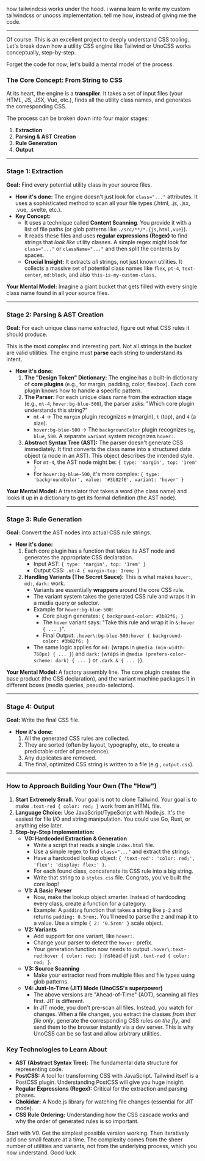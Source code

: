 how tailwindcss works under the hood. i wanna learn to write my custom tailwindcss or unocss implementation. tell me how, instead of giving me the code.

---

Of course. This is an excellent project to deeply understand CSS tooling. Let's break down how a utility CSS engine like Tailwind or UnoCSS works conceptually, step-by-step.

Forget the code for now; let's build a mental model of the process.

### The Core Concept: From String to CSS

At its heart, the engine is a **transpiler**. It takes a set of input files (your HTML, JS, JSX, Vue, etc.), finds all the utility class names, and generates the corresponding CSS.

The process can be broken down into four major stages:

1.  **Extraction**
2.  **Parsing & AST Creation**
3.  **Rule Generation**
4.  **Output**

---

### Stage 1: Extraction

**Goal:** Find every potential utility class in your source files.

- **How it's done:** The engine doesn't just look for `class="..."` attributes. It uses a sophisticated method to scan all your file types (.html, .js, .jsx, .vue, .svelte, etc.).
- **Key Concept:**
  - It uses a technique called **Content Scanning**. You provide it with a list of file paths (or glob patterns like `./src/**/*.{js,html,vue}`).
  - It reads these files and uses **regular expressions (Regex)** to find strings that _look like_ utility classes. A simple regex might look for `class="..."` or `className="..."` and then split the contents by spaces.
  - **Crucial Insight:** It extracts _all_ strings, not just known utilities. It collects a massive set of potential class names like `flex`, `pt-4`, `text-center`, `md:block`, and also `this-is-my-custom-class`.

**Your Mental Model:** Imagine a giant bucket that gets filled with every single class name found in all your source files.

---

### Stage 2: Parsing & AST Creation

**Goal:** For each unique class name extracted, figure out what CSS rules it should produce.

This is the most complex and interesting part. Not all strings in the bucket are valid utilities. The engine must **parse** each string to understand its intent.

- **How it's done:**
  1.  **The "Design Token" Dictionary:** The engine has a built-in dictionary of **core plugins** (e.g., for margin, padding, color, flexbox). Each core plugin knows how to handle a specific pattern.
  2.  **The Parser:** For each unique class name from the extraction stage (e.g., `mt-4`, `hover:bg-blue-500`), the parser asks: "Which core plugin understands this string?"
      - `mt-4` -> The `margin` plugin recognizes `m` (margin), `t` (top), and `4` (a size).
      - `hover:bg-blue-500` -> The `backgroundColor` plugin recognizes `bg`, `blue`, `500`. A separate `variant` system recognizes `hover:`.
  3.  **Abstract Syntax Tree (AST):** The parser doesn't generate CSS immediately. It first converts the class name into a structured data object (a node in an AST). This object describes the intended style.
      - For `mt-4`, the AST node might be: `{ type: 'margin', top: '1rem' }`
      - For `hover:bg-blue-500`, it's more complex: `{ type: 'backgroundColor', value: '#3b82f6', variant: 'hover' }`

**Your Mental Model:** A translator that takes a word (the class name) and looks it up in a dictionary to get its formal definition (the AST node).

---

### Stage 3: Rule Generation

**Goal:** Convert the AST nodes into actual CSS rule strings.

- **How it's done:**
  1.  Each core plugin has a function that takes its AST node and generates the appropriate CSS declaration.
      - Input AST: `{ type: 'margin', top: '1rem' }`
      - Output CSS: `.mt-4 { margin-top: 1rem; }`
  2.  **Handling Variants (The Secret Sauce):** This is what makes `hover:`, `md:`, `dark:` work.
      - Variants are essentially **wrappers** around the core CSS rule.
      - The variant system takes the generated CSS rule and wraps it in a media query or selector.
      - Example for `hover:bg-blue-500`:
        - Core plugin generates: `{ background-color: #3b82f6; }`
        - The `hover` variant says: "Take this rule and wrap it in `&:hover { ... }`".
        - Final Output: `.hover\:bg-blue-500:hover { background-color: #3b82f6; }`
      - The same logic applies for `md:` (wraps in `@media (min-width: 768px) { ... }`) and `dark:` (wraps in `@media (prefers-color-scheme: dark) { ... }` or `.dark & { ... }`).

**Your Mental Model:** A factory assembly line. The core plugin creates the base product (the CSS declaration), and the variant machine packages it in different boxes (media queries, pseudo-selectors).

---

### Stage 4: Output

**Goal:** Write the final CSS file.

- **How it's done:**
  1.  All the generated CSS rules are collected.
  2.  They are sorted (often by layout, typography, etc., to create a predictable order of precedence).
  3.  Any duplicates are removed.
  4.  The final, optimized CSS string is written to a file (e.g., `output.css`).

---

### How to Approach Building Your Own (The "How")

1.  **Start Extremely Small.** Your goal is not to clone Tailwind. Your goal is to make `.text-red { color: red; }` work from an HTML file.
2.  **Language Choice:** Use JavaScript/TypeScript with Node.js. It's the easiest for file I/O and string manipulation. You could use Go, Rust, or anything else later.
3.  **Step-by-Step Implementation:**
    - **V0: Hardcoded Extraction & Generation**
      - Write a script that reads a single `index.html` file.
      - Use a simple regex to find `class="..."` and extract the strings.
      - Have a hardcoded lookup object: `{ 'text-red': 'color: red;', 'flex': 'display: flex;' }`.
      - For each found class, concatenate its CSS rule into a big string.
      - Write that string to a `styles.css` file. Congrats, you've built the core loop!
    - **V1: A Basic Parser**
      - Now, make the lookup object smarter. Instead of hardcoding every class, create a function for a category.
      - Example: A `padding` function that takes a string like `p-2` and returns `padding: 0.5rem;`. You'll need to parse the `2` and map it to a value. Use a simple `{ 2: '0.5rem' }` scale object.
    - **V2: Variants**
      - Add support for one variant, like `hover:`.
      - Change your parser to detect the `hover:` prefix.
      - Your generation function now needs to output `.hover\:text-red:hover { color: red; }` instead of just `.text-red { color: red; }`.
    - **V3: Source Scanning**
      - Make your extractor read from multiple files and file types using glob patterns.
    - **V4: Just-In-Time (JIT) Mode (UnoCSS's superpower)**
      - The above versions are "Ahead-of-Time" (AOT), scanning all files first. JIT is different.
      - In JIT mode, you don't pre-scan all files. Instead, you watch for changes. When a file changes, you extract the classes _from that file only_, generate the corresponding CSS rules _on the fly_, and send them to the browser instantly via a dev server. This is why UnoCSS can be so fast and allow arbitrary utilities.

### Key Technologies to Learn About

- **AST (Abstract Syntax Tree):** The fundamental data structure for representing code.
- **PostCSS:** A tool for transforming CSS with JavaScript. Tailwind itself is a PostCSS plugin. Understanding PostCSS will give you huge insight.
- **Regular Expressions (Regex):** Critical for the extraction and parsing phases.
- **Chokidar:** A Node.js library for watching file changes (essential for JIT mode).
- **CSS Rule Ordering:** Understanding how the CSS cascade works and why the order of generated rules is so important.

Start with V0. Get the simplest possible version working. Then iteratively add one small feature at a time. The complexity comes from the sheer number of utilities and variants, not from the underlying process, which you now understand. Good luck
